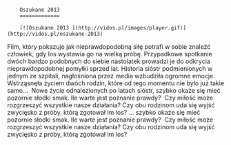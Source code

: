 
        Oszukane 2013 
        =============
        
        [![Oszukane 2013 ](http://vidos.pl/images/player.gif)](http://vidos.pl/oszukane-2013)
        
        
 Film, który pokazuje jak nieprawdopodobną siłę potrafi w sobie znaleźć człowiek, gdy los wystawia go na wielką próbę. Przypadkowe spotkanie dwóch bardzo podobnych do siebie nastolatek prowadzi je do odkrycia nieprawdopodobnej pomyłki sprzed lat. Historia sióstr podmienionych w jednym ze szpitali, nagłośniona przez media wzbudziła ogromne emocje. Wstrząsnęła życiem dwóch rodzin, które od tego momentu nie było już takie samo...  Nowe życie odnalezionych po latach sióstr, szybko okaże się mieć pozornie słodki smak. Ile warte jest poznanie prawdy?  Czy miłość może rozgrzeszyć wszystkie nasze działania? Czy obu rodzinom uda się wyjść zwycięsko z próby, którą zgotował im los?   ... szybko okaże się mieć pozornie słodki smak. Ile warte jest poznanie prawdy?  Czy miłość może rozgrzeszyć wszystkie nasze działania? Czy obu rodzinom uda się wyjść zwycięsko z próby, którą zgotował im los?
    
